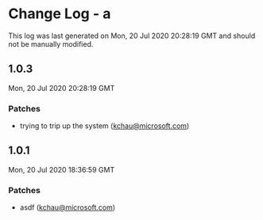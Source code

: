 # Change Log - a

This log was last generated on Mon, 20 Jul 2020 20:28:19 GMT and should not be manually modified.

<!-- Start content -->

## 1.0.3

Mon, 20 Jul 2020 20:28:19 GMT

### Patches

- trying to trip up the system (kchau@microsoft.com)

## 1.0.1

Mon, 20 Jul 2020 18:36:59 GMT

### Patches

- asdf (kchau@microsoft.com)
